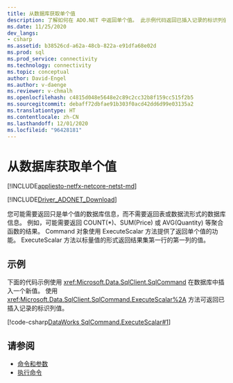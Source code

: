 ```yaml
---
title: 从数据库获取单个值
description: 了解如何在 ADO.NET 中返回单个值。 此示例代码返回已插入记录的标识列值。
ms.date: 11/25/2020
dev_langs:
- csharp
ms.assetid: b38526cd-a62a-48cb-822a-e91dfa68e02d
ms.prod: sql
ms.prod_service: connectivity
ms.technology: connectivity
ms.topic: conceptual
author: David-Engel
ms.author: v-daenge
ms.reviewer: v-chmalh
ms.openlocfilehash: c4815d048e5648e2c89c2cc32b8f159cc515f2b5
ms.sourcegitcommit: debaff72dbfae91b303f0acd42dd6d99e03135a2
ms.translationtype: HT
ms.contentlocale: zh-CN
ms.lasthandoff: 12/01/2020
ms.locfileid: "96428181"
---
```

# <a name="obtaining-a-single-value-from-a-database"></a>从数据库获取单个值

[!INCLUDE[appliesto-netfx-netcore-netst-md](../../includes/appliesto-netfx-netcore-netst-md.md)]

[!INCLUDE[Driver_ADONET_Download](../../includes/driver_adonet_download.md)]

您可能需要返回只是单个值的数据库信息，而不需要返回表或数据流形式的数据库信息。 例如，可能需要返回 COUNT(\*)、SUM(Price) 或 AVG(Quantity) 等聚合函数的结果。 Command 对象使用 ExecuteScalar 方法提供了返回单个值的功能。 ExecuteScalar 方法以标量值的形式返回结果集第一行的第一列的值。

## <a name="example"></a>示例

下面的代码示例使用 <xref:Microsoft.Data.SqlClient.SqlCommand> 在数据库中插入一个新值。 使用 <xref:Microsoft.Data.SqlClient.SqlCommand.ExecuteScalar%2A> 方法可返回已插入记录的标识列值。

[!code-csharp[DataWorks SqlCommand.ExecuteScalar#1](~/../sqlclient/doc/samples/SqlCommand_ExecuteScalar_Return_Id.cs#1)]

## <a name="see-also"></a>请参阅

- [命令和参数](commands-parameters.md)
- [执行命令](execute-command.md)
